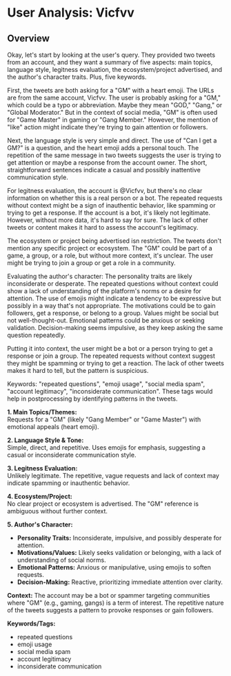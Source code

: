 # User Analysis: Vicfvv

## Overview

<think>
Okay, let's start by looking at the user's query. They provided two tweets from an account, and they want a summary of five aspects: main topics, language style, legitness evaluation, the ecosystem/project advertised, and the author's character traits. Plus, five keywords.

First, the tweets are both asking for a "GM" with a heart emoji. The URLs are from the same account, Vicfvv. The user is probably asking for a "GM," which could be a typo or abbreviation. Maybe they mean "GOD," "Gang," or "Global Moderator." But in the context of social media, "GM" is often used for "Game Master" in gaming or "Gang Member." However, the mention of "like" action might indicate they're trying to gain attention or followers.

Next, the language style is very simple and direct. The use of "Can I get a GM?" is a question, and the heart emoji adds a personal touch. The repetition of the same message in two tweets suggests the user is trying to get attention or maybe a response from the account owner. The short, straightforward sentences indicate a casual and possibly inattentive communication style.

For legitness evaluation, the account is @Vicfvv, but there's no clear information on whether this is a real person or a bot. The repeated requests without context might be a sign of inauthentic behavior, like spamming or trying to get a response. If the account is a bot, it's likely not legitimate. However, without more data, it's hard to say for sure. The lack of other tweets or content makes it hard to assess the account's legitimacy.

The ecosystem or project being advertised isn restriction. The tweets don't mention any specific project or ecosystem. The "GM" could be part of a game, a group, or a role, but without more context, it's unclear. The user might be trying to join a group or get a role in a community.

Evaluating the author's character: The personality traits are likely inconsiderate or desperate. The repeated questions without context could show a lack of understanding of the platform's norms or a desire for attention. The use of emojis might indicate a tendency to be expressive but possibly in a way that's not appropriate. The motivations could be to gain followers, get a response, or belong to a group. Values might be social but not well-thought-out. Emotional patterns could be anxious or seeking validation. Decision-making seems impulsive, as they keep asking the same question repeatedly.

Putting it into context, the user might be a bot or a person trying to get a response or join a group. The repeated requests without context suggest they might be spamming or trying to get a reaction. The lack of other tweets makes it hard to tell, but the pattern is suspicious.

Keywords: "repeated questions", "emoji usage", "social media spam", "account legitimacy", "inconsiderate communication". These tags would help in postprocessing by identifying patterns in the tweets.
</think>

**1. Main Topics/Themes:**  
Requests for a "GM" (likely "Gang Member" or "Game Master") with emotional appeals (heart emoji).  

**2. Language Style & Tone:**  
Simple, direct, and repetitive. Uses emojis for emphasis, suggesting a casual or inconsiderate communication style.  

**3. Legitness Evaluation:**  
Unlikely legitimate. The repetitive, vague requests and lack of context may indicate spamming or inauthentic behavior.  

**4. Ecosystem/Project:**  
No clear project or ecosystem is advertised. The "GM" reference is ambiguous without further context.  

**5. Author's Character:**  
- **Personality Traits:** Inconsiderate, impulsive, and possibly desperate for attention.  
- **Motivations/Values:** Likely seeks validation or belonging, with a lack of understanding of social norms.  
- **Emotional Patterns:** Anxious or manipulative, using emojis to soften requests.  
- **Decision-Making:** Reactive, prioritizing immediate attention over clarity.  

**Context:** The account may be a bot or spammer targeting communities where "GM" (e.g., gaming, gangs) is a term of interest. The repetitive nature of the tweets suggests a pattern to provoke responses or gain followers.  

**Keywords/Tags:**  
- repeated questions  
- emoji usage  
- social media spam  
- account legitimacy  
- inconsiderate communication